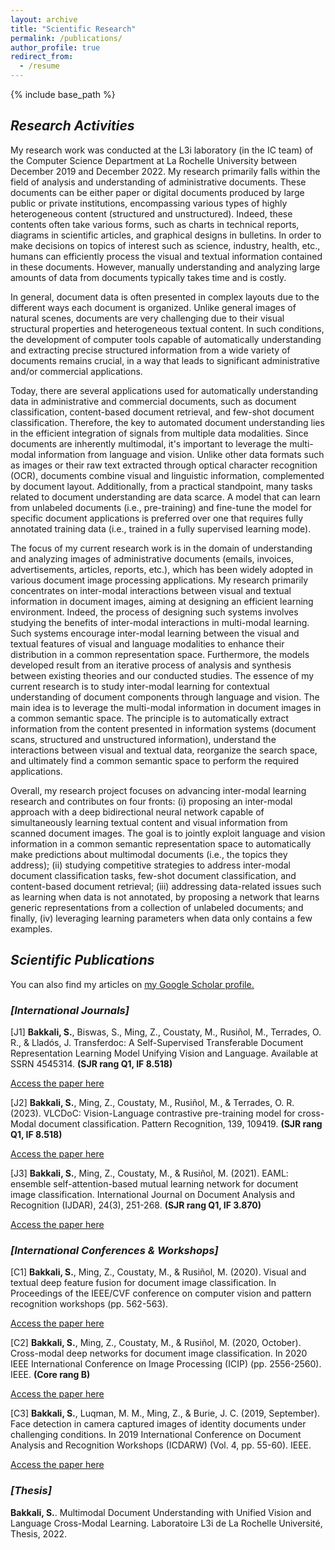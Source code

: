 ```yaml
---
layout: archive
title: "Scientific Research"
permalink: /publications/
author_profile: true
redirect_from:
  - /resume
---
```


{% include base_path %}
## <i> **Research Activities** </i>

My research work was conducted at the L3i laboratory (in the IC team) of the Computer Science Department at La Rochelle University between December 2019 and December 2022. My research primarily falls within the field of analysis and understanding of administrative documents. These documents can be either paper or digital documents produced by large public or private institutions, encompassing various types of highly heterogeneous content (structured and unstructured). Indeed, these contents often take various forms, such as charts in technical reports, diagrams in scientific articles, and graphical designs in bulletins. In order to make decisions on topics of interest such as science, industry, health, etc., humans can efficiently process the visual and textual information contained in these documents. However, manually understanding and analyzing large amounts of data from documents typically takes time and is costly.

In general, document data is often presented in complex layouts due to the different ways each document is organized. Unlike general images of natural scenes, documents are very challenging due to their visual structural properties and heterogeneous textual content. In such conditions, the development of computer tools capable of automatically understanding and extracting precise structured information from a wide variety of documents remains crucial, in a way that leads to significant administrative and/or commercial applications.

Today, there are several applications used for automatically understanding data in administrative and commercial documents, such as document classification, content-based document retrieval, and few-shot document classification. Therefore, the key to automated document understanding lies in the efficient integration of signals from multiple data modalities. Since documents are inherently multimodal, it's important to leverage the multi-modal information from language and vision. Unlike other data formats such as images or their raw text extracted through optical character recognition (OCR), documents combine visual and linguistic information, complemented by document layout. Additionally, from a practical standpoint, many tasks related to document understanding are data scarce. A model that can learn from unlabeled documents (i.e., pre-training) and fine-tune the model for specific document applications is preferred over one that requires fully annotated training data (i.e., trained in a fully supervised learning mode).

The focus of my current research work is in the domain of understanding and analyzing images of administrative documents (emails, invoices, advertisements, articles, reports, etc.), which has been widely adopted in various document image processing applications. My research primarily concentrates on inter-modal interactions between visual and textual information in document images, aiming at designing an efficient learning environment. Indeed, the process of designing such systems involves studying the benefits of inter-modal interactions in multi-modal learning. Such systems encourage inter-modal learning between the visual and textual features of visual and language modalities to enhance their distribution in a common representation space. Furthermore, the models developed result from an iterative process of analysis and synthesis between existing theories and our conducted studies. The essence of my current research is to study inter-modal learning for contextual understanding of document components through language and vision. The main idea is to leverage the multi-modal information in document images in a common semantic space. The principle is to automatically extract information from the content presented in information systems (document scans, structured and unstructured information), understand the interactions between visual and textual data, reorganize the search space, and ultimately find a common semantic space to perform the required applications.

Overall, my research project focuses on advancing inter-modal learning research and contributes on four fronts: (i) proposing an inter-modal approach with a deep bidirectional neural network capable of simultaneously learning textual content and visual information from scanned document images. The goal is to jointly exploit language and vision information in a common semantic representation space to automatically make predictions about multimodal documents (i.e., the topics they address); (ii) studying competitive strategies to address inter-modal document classification tasks, few-shot document classification, and content-based document retrieval; (iii) addressing data-related issues such as learning when data is not annotated, by proposing a network that learns generic representations from a collection of unlabeled documents; and finally, (iv) leveraging learning parameters when data only contains a few examples.


## <i> **Scientific Publications** </i>

You can also find my articles on <u><a href="https://scholar.google.com/citations?user=gO_Q48IAAAAJ&hl=fr">my Google Scholar profile</a>.</u>

### <i> [**International Journals**]   </i>

[J1] **Bakkali, S.**, Biswas, S., Ming, Z., Coustaty, M., Rusiñol, M., Terrades, O. R., & Lladós, J. Transferdoc: A Self-Supervised Transferable Document Representation Learning Model Unifying Vision and Language. Available at SSRN 4545314. **(SJR rang Q1, IF 8.518)**

[Access the paper here](https://arxiv.org/pdf/2309.05756.pdf)

[J2] **Bakkali, S.**, Ming, Z., Coustaty, M., Rusiñol, M., & Terrades, O. R. (2023). VLCDoC: Vision-Language contrastive pre-training model for cross-Modal document classification. Pattern Recognition, 139, 109419. **(SJR rang Q1, IF 8.518)**

[Access the paper here](https://arxiv.org/pdf/2205.12029.pdf)

[J3] **Bakkali, S.**, Ming, Z., Coustaty, M., & Rusiñol, M. (2021). EAML: ensemble self-attention-based mutual learning network for document image classification. International Journal on Document Analysis and Recognition (IJDAR), 24(3), 251-268. **(SJR rang Q1, IF 3.870)**

[Access the paper here](https://arxiv.org/pdf/2305.06923.pdf)

### <i> [**International Conferences & Workshops**] </i>

[C1] **Bakkali, S.**, Ming, Z., Coustaty, M., & Rusiñol, M. (2020). Visual and textual deep feature fusion for document image classification. In Proceedings of the IEEE/CVF conference on computer vision and pattern recognition workshops (pp. 562-563).

[Access the paper here](https://openaccess.thecvf.com/content_CVPRW_2020/papers/w34/Bakkali_Visual_and_Textual_Deep_Feature_Fusion_for_Document_Image_Classification_CVPRW_2020_paper.pdf)

[C2] **Bakkali, S.**, Ming, Z., Coustaty, M., & Rusiñol, M. (2020, October). Cross-modal deep networks for document image classification. In 2020 IEEE International Conference on Image Processing (ICIP) (pp. 2556-2560). IEEE. **(Core rang B)**

[Access the paper here](https://www.researchgate.net/profile/Zuheng-Ming/publication/345998752_Cross-Modal_Deep_Networks_For_Document_Image_Classification/links/62c6f92b00d0b451103de6c1/Cross-Modal-Deep-Networks-For-Document-Image-Classification.pdf)

[C3] **Bakkali, S.**, Luqman, M. M., Ming, Z., & Burie, J. C. (2019, September). Face detection in camera captured images of identity documents under challenging conditions. In 2019 International Conference on Document Analysis and Recognition Workshops (ICDARW) (Vol. 4, pp. 55-60). IEEE.

[Access the paper here](https://arxiv.org/pdf/1911.03567.pdf)

### <i> [**Thesis**] </i>

**Bakkali, S.**. Multimodal Document Understanding with Unified Vision and Language Cross-Modal Learning. Laboratoire L3i de La Rochelle Université, Thesis, 2022.



